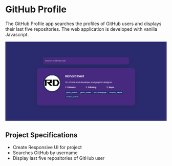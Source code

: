 # GitHub Profile

The GitHub Profile app searches the profiles of GitHub users and displays their last five repositories.  The web application is developed with vanilla Javascript.

![github profile screenshot](GITHUB_PROFILE.png)

## Project Specifications

- Create Responsive UI for project
- Searches GitHub by username
- Display last five repositories of GitHub user
